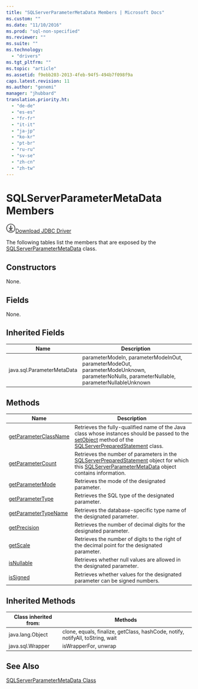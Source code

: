 ```yaml
---
title: "SQLServerParameterMetaData Members | Microsoft Docs"
ms.custom: ""
ms.date: "11/10/2016"
ms.prod: "sql-non-specified"
ms.reviewer: ""
ms.suite: ""
ms.technology: 
  - "drivers"
ms.tgt_pltfrm: ""
ms.topic: "article"
ms.assetid: f9ebb203-2013-4feb-94f5-494b7f098f9a
caps.latest.revision: 11
ms.author: "genemi"
manager: "jhubbard"
translation.priority.ht: 
  - "de-de"
  - "es-es"
  - "fr-fr"
  - "it-it"
  - "ja-jp"
  - "ko-kr"
  - "pt-br"
  - "ru-ru"
  - "sv-se"
  - "zh-cn"
  - "zh-tw"
---
```

# SQLServerParameterMetaData Members
![Download](../../../ssdt/media/download.png)[Download JDBC Driver](http://go.microsoft.com/fwlink/?LinkId=245496)

  The following tables list the members that are exposed by the [SQLServerParameterMetaData](../../../connect/jdbc/reference/sqlserverparametermetadata-class.md) class.  
  
## Constructors  
 None.  
  
## Fields  
 None.  
  
## Inherited Fields  
  
|Name|Description|  
|----------|-----------------|  
|java.sql.ParameterMetaData|parameterModeIn, parameterModeInOut, parameterModeOut, parameterModeUnknown, parameterNoNulls, parameterNullable, parameterNullableUnknown|  
  
## Methods  
  
|Name|Description|  
|----------|-----------------|  
|[getParameterClassName](../../../connect/jdbc/reference/getparameterclassname-method--sqlserverparametermetadata-.md)|Retrieves the fully-qualified name of the Java class whose instances should be passed to the [setObject](../../../connect/jdbc/reference/setobject-method--sqlserverpreparedstatement-.md) method of the [SQLServerPreparedStatement](../../../connect/jdbc/reference/sqlserverpreparedstatement-class.md) class.|  
|[getParameterCount](../../../connect/jdbc/reference/getparametercount-method--sqlserverparametermetadata-.md)|Retrieves the number of parameters in the [SQLServerPreparedStatement](../../../connect/jdbc/reference/sqlserverpreparedstatement-class.md) object for which this [SQLServerParameterMetaData](../../../connect/jdbc/reference/sqlserverparametermetadata-class.md) object contains information.|  
|[getParameterMode](../../../connect/jdbc/reference/getparametermode-method--sqlserverparametermetadata-.md)|Retrieves the mode of the designated parameter.|  
|[getParameterType](../../../connect/jdbc/reference/getparametertype-method--sqlserverparametermetadata-.md)|Retrieves the SQL type of the designated parameter.|  
|[getParameterTypeName](../../../connect/jdbc/reference/getparametertypename-method--sqlserverparametermetadata-.md)|Retrieves the database-specific type name of the designated parameter.|  
|[getPrecision](../../../connect/jdbc/reference/getprecision-method--sqlserverparametermetadata-.md)|Retrieves the number of decimal digits for the designated parameter.|  
|[getScale](../../../connect/jdbc/reference/getscale-method--sqlserverparametermetadata-.md)|Retrieves the number of digits to the right of the decimal point for the designated parameter.|  
|[isNullable](../../../connect/jdbc/reference/isnullable-method--sqlserverparametermetadata-.md)|Retrieves whether null values are allowed in the designated parameter.|  
|[isSigned](../../../connect/jdbc/reference/issigned-method--sqlserverparametermetadata-.md)|Retrieves whether values for the designated parameter can be signed numbers.|  
  
## Inherited Methods  
  
|Class inherited from:|Methods|  
|---------------------------|-------------|  
|java.lang.Object|clone, equals, finalize, getClass, hashCode, notify, notifyAll, toString, wait|  
|java.sql.Wrapper|isWrapperFor, unwrap|  
  
## See Also  
 [SQLServerParameterMetaData Class](../../../connect/jdbc/reference/sqlserverparametermetadata-class.md)  
  
  
